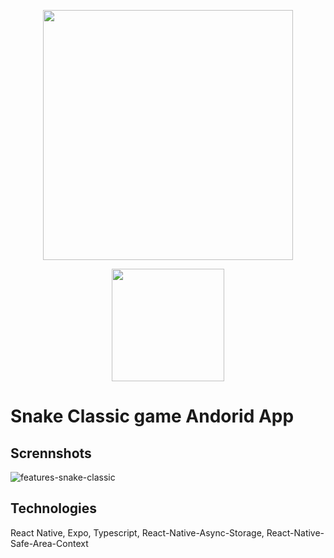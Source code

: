 
<p align="center">
  <img align="center" src="https://user-images.githubusercontent.com/59477908/232758191-c7830594-153c-4bf9-a87e-90c6ac8c53d0.png" width="400"/>
</p>


<p align="center">
  <a href="https://play.google.com/store/apps/details?id=com.snakeclassicgame">
    <img src="https://user-images.githubusercontent.com/59477908/232756298-aed649fe-273d-4441-86a3-73cf51123152.png" width="180"/>
  </a>
</p>


# Snake Classic game Andorid App

## Scrennshots
![features-snake-classic](https://user-images.githubusercontent.com/59477908/232758302-c1f8d1b7-6305-49ad-a5d8-37bac2baac89.png)

## Technologies
React Native, Expo, Typescript, React-Native-Async-Storage, React-Native-Safe-Area-Context
